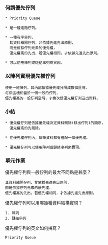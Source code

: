 ### 何謂優先佇列
```
* Priority Queue
```
```
* 是一種進階佇列。
```
```
* 一種有序串列，
  其資料離開佇列，非依據先進先出原則，
  而是依據佇列元素的優先權，
  優先權高的先出，若優先權相同，才依據先進先出原則。
```
```
* 可以使用陣列或鏈結串列來實現。
```
### 以陣列實現優先權佇列
```
使用一維陣列，其內部依據優先權分隔成數個區塊，
每個區塊相當於一個一般的佇列，
優先權高的一般佇列空時，才換次低優先權佇列送出資料。
```

### 小結
```
* 優先權佇列是依據優先權決定資料刪除(移出佇列)的順序，
  優先權高的先刪除。
```
```
* 在優先權佇列內，每筆資料都有搭配一個優先權。
```
```
* 優先權佇列可以使用陣列或鏈結串列來實現。
```

### 單元作業  
優先權佇列與一般佇列的最大不同點是甚麼？
```
其資料離開佇列，非依據先進先出原則，
而是依據佇列元素的優先權，
優先權高的先出，若優先權相同，才依據先進先出原則。
```
優先權佇列可以用哪幾種資料結構實現？
```
1. 陣列
2. 鏈結串列
```
優先權佇列的英文如何拼寫？
```
Priority Queue
```
